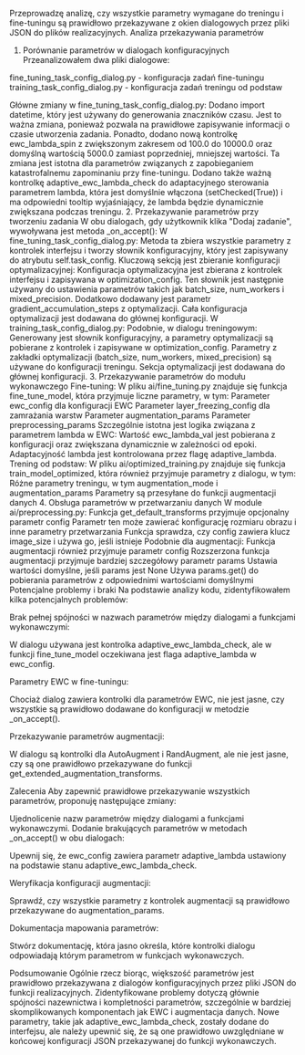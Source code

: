 Przeprowadzę analizę, czy wszystkie parametry wymagane do treningu i fine-tuningu są prawidłowo przekazywane z okien dialogowych przez pliki JSON do plików realizacyjnych.
Analiza przekazywania parametrów

1. Porównanie parametrów w dialogach konfiguracyjnych
   Przeanalizowałem dwa pliki dialogowe:

fine_tuning_task_config_dialog.py - konfiguracja zadań fine-tuningu
training_task_config_dialog.py - konfiguracja zadań treningu od podstaw

Główne zmiany w fine_tuning_task_config_dialog.py:
Dodano import datetime, który jest używany do generowania znaczników czasu. Jest to ważna zmiana, ponieważ pozwala na prawidłowe zapisywanie informacji o czasie utworzenia zadania.
Ponadto, dodano nową kontrolkę ewc_lambda_spin z zwiększonym zakresem od 100.0 do 10000.0 oraz domyślną wartością 5000.0 zamiast poprzedniej, mniejszej wartości. Ta zmiana jest istotna dla parametrów związanych z zapobieganiem katastrofalnemu zapominaniu przy fine-tuningu.
Dodano także ważną kontrolkę adaptive_ewc_lambda_check do adaptacyjnego sterowania parametrem lambda, która jest domyślnie włączona (setChecked(True)) i ma odpowiedni tooltip wyjaśniający, że lambda będzie dynamicznie zwiększana podczas treningu. 2. Przekazywanie parametrów przy tworzeniu zadania
W obu dialogach, gdy użytkownik klika "Dodaj zadanie", wywoływana jest metoda \_on_accept():
W fine_tuning_task_config_dialog.py:
Metoda ta zbiera wszystkie parametry z kontrolek interfejsu i tworzy słownik konfiguracyjny, który jest zapisywany do atrybutu self.task_config. Kluczową sekcją jest zbieranie konfiguracji optymalizacyjnej:
Konfiguracja optymalizacyjna jest zbierana z kontrolek interfejsu i zapisywana w optimization_config.
Ten słownik jest następnie używany do ustawienia parametrów takich jak batch_size, num_workers i mixed_precision.
Dodatkowo dodawany jest parametr gradient_accumulation_steps z optymalizacji.
Cała konfiguracja optymalizacji jest dodawana do głównej konfiguracji.
W training_task_config_dialog.py:
Podobnie, w dialogu treningowym:
Generowany jest słownik konfiguracyjny, a parametry optymalizacji są pobierane z kontrolek i zapisywane w optimization_config.
Parametry z zakładki optymalizacji (batch_size, num_workers, mixed_precision) są używane do konfiguracji treningu.
Sekcja optymalizacji jest dodawana do głównej konfiguracji. 3. Przekazywanie parametrów do modułu wykonawczego
Fine-tuning:
W pliku ai/fine_tuning.py znajduje się funkcja fine_tune_model, która przyjmuje liczne parametry, w tym:
Parameter ewc_config dla konfiguracji EWC
Parameter layer_freezing_config dla zamrażania warstw
Parameter augmentation_params
Parameter preprocessing_params
Szczególnie istotna jest logika związana z parametrem lambda w EWC:
Wartość ewc_lambda_val jest pobierana z konfiguracji oraz zwiększana dynamicznie w zależności od epoki.
Adaptacyjność lambda jest kontrolowana przez flagę adaptive_lambda.
Trening od podstaw:
W pliku ai/optimized_training.py znajduje się funkcja train_model_optimized, która również przyjmuje parametry z dialogu, w tym:
Różne parametry treningu, w tym augmentation_mode i augmentation_params
Parametry są przesyłane do funkcji augmentacji danych 4. Obsługa parametrów w przetwarzaniu danych
W module ai/preprocessing.py:
Funkcja get_default_transforms przyjmuje opcjonalny parametr config
Parametr ten może zawierać konfigurację rozmiaru obrazu i inne parametry przetwarzania
Funkcja sprawdza, czy config zawiera klucz image_size i używa go, jeśli istnieje
Podobnie dla augmentacji:
Funkcja augmentacji również przyjmuje parametr config
Rozszerzona funkcja augmentacji przyjmuje bardziej szczegółowy parametr params
Ustawia wartości domyślne, jeśli params jest None
Używa params.get() do pobierania parametrów z odpowiednimi wartościami domyślnymi
Potencjalne problemy i braki
Na podstawie analizy kodu, zidentyfikowałem kilka potencjalnych problemów:

Brak pełnej spójności w nazwach parametrów między dialogami a funkcjami wykonawczymi:

W dialogu używana jest kontrolka adaptive_ewc_lambda_check, ale w funkcji fine_tune_model oczekiwana jest flaga adaptive_lambda w ewc_config.

Parametry EWC w fine-tuningu:

Chociaż dialog zawiera kontrolki dla parametrów EWC, nie jest jasne, czy wszystkie są prawidłowo dodawane do konfiguracji w metodzie \_on_accept().

Przekazywanie parametrów augmentacji:

W dialogu są kontrolki dla AutoAugment i RandAugment, ale nie jest jasne, czy są one prawidłowo przekazywane do funkcji get_extended_augmentation_transforms.

Zalecenia
Aby zapewnić prawidłowe przekazywanie wszystkich parametrów, proponuję następujące zmiany:

Ujednolicenie nazw parametrów między dialogami a funkcjami wykonawczymi.
Dodanie brakujących parametrów w metodach \_on_accept() w obu dialogach:

Upewnij się, że ewc_config zawiera parametr adaptive_lambda ustawiony na podstawie stanu adaptive_ewc_lambda_check.

Weryfikacja konfiguracji augmentacji:

Sprawdź, czy wszystkie parametry z kontrolek augmentacji są prawidłowo przekazywane do augmentation_params.

Dokumentacja mapowania parametrów:

Stwórz dokumentację, która jasno określa, które kontrolki dialogu odpowiadają którym parametrom w funkcjach wykonawczych.

Podsumowanie
Ogólnie rzecz biorąc, większość parametrów jest prawidłowo przekazywana z dialogów konfiguracyjnych przez pliki JSON do funkcji realizacyjnych. Zidentyfikowane problemy dotyczą głównie spójności nazewnictwa i kompletności parametrów, szczególnie w bardziej skomplikowanych komponentach jak EWC i augmentacja danych.
Nowe parametry, takie jak adaptive_ewc_lambda_check, zostały dodane do interfejsu, ale należy upewnić się, że są one prawidłowo uwzględniane w końcowej konfiguracji JSON przekazywanej do funkcji wykonawczych.
